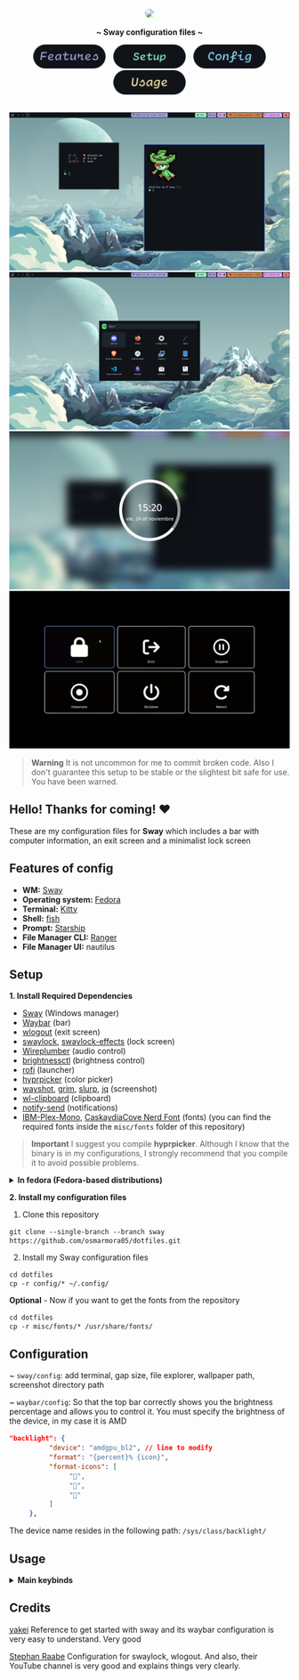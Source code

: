 <!-- PROFILE PICTURE -->
<p align="center">
  <img width="25%" src="https://github.com/osmarmora05.png" style="border-radius: 12px;"/>
</p>

<!-- NAME PROYECT -->
<p align="center">
  <b>~ Sway configuration files ~</b>
</p>

<!-- BUTTONS -->
<p align="center">
<a href="#features-of-config"><img width="130px" style="padding: 0 5px;" src="./assets/button-features.svg"></a>
<a href="#setup"><img width="130px" style="padding: 0 5px;" src="./assets/button-setup.svg"></a>
<a href="#configuration"><img width="130px" style="padding: 0 5px;" src="./assets/button-config.svg"></a>
<a href="#usage"><img width="130px" style="padding: 0 5px;" src="./assets/button-usage.svg"></a>
</p>

<!-- SHOWCASE -->
## 
<div align="center">
<img src="./screenshots/1.jpg" alt="showcase1">
<img src="./screenshots/2.jpg" alt="showcase2">
<img src="./screenshots/3.jpg" alt="showcase4">
<img src="./screenshots/4.jpg" alt="showcase3">
</div>

<!-- WARNING BROKEN CODE -->
> **Warning**
It is not uncommon for me to commit broken code. Also I don't guarantee this setup to be stable
or the slightest bit safe for use. You have been warned.

<!-- WELCOME -->
## Hello! Thanks for coming! ❤️ 
These are my configuration files for **Sway** which includes a bar with computer information, an exit screen and a minimalist lock screen

<!-- INFORMATION -->
## Features of config
- **WM:** [Sway](https://swaywm.org/)
- **Operating system:** [Fedora](https://fedoraproject.org/workstation/download/)
- **Terminal:** [Kitty](https://github.com/kovidgoyal/kitty)
- **Shell:** [fish](https://github.com/fish-shell/fish-shell)
- **Prompt:** [Starship](https://starship.rs/)
- **File Manager CLI:** [Ranger](https://github.com/ranger/ranger) 
- **File Manager UI:** nautilus

<!-- SETUP -->
## Setup
<b>1. Install Required Dependencies</b>

- [Sway](https://swaywm.org/) (Windows manager)
- [Waybar](https://github.com/Alexays/Waybar) (bar)
- [wlogout](https://github.com/ArtsyMacaw/wlogout) (exit screen)
- [swaylock](https://github.com/swaywm/swaylock), [swaylock-effects](https://github.com/mortie/swaylock-effects) (lock screen)
- [Wireplumber](https://github.com/PipeWire/wireplumber) (audio control)
- [brightnessctl](https://github.com/Hummer12007/brightnessctl) (brightness control)
- [rofi](https://github.com/adi1090x/rofi) (launcher)
- [hyprpicker](https://github.com/hyprwm/hyprpicker) (color picker)
- [wayshot](https://github.com/reinefjord/wayshot), [grim](https://github.com/emersion/grim), [slurp](https://github.com/emersion/slurp), [jq](https://github.com/jqlang/jq) (screenshot)
- [wl-clipboard](https://github.com/bugaevc/wl-clipboard) (clipboard)
- [notify-send](https://github.com/GNOME/libnotify) (notifications)
- [IBM-Plex-Mono](https://github.com/IBM/plex/tree/master/IBM-Plex-Mono/fonts/complete/ttf), [CaskaydiaCove Nerd Font](https://www.nerdfonts.com/font-downloads) (fonts) (you can find the required fonts inside the `misc/fonts` folder of this repository)

> **Important**
> I suggest you compile **hyprpicker**. Although I know that the binary is in my configurations, I strongly recommend that you compile it to avoid possible problems.

<details>
<summary><b> In fedora (Fedora-based distributions)</b></summary>

```shell
sudo dnf install waybar sway wlogout swaylock wireplumber brightnessctl rofi grim slurp jq wl-clipboard notify-send 
```

> To install `swaylock-effects` you will need the following dependencies and follow the build instructions [here](https://github.com/mortie/swaylock-effects):

```shell
sudo dnf install ninja-build meson wayland-protocols-devel wayland-devel
```

> To install `hyprpicker` you will need the following dependencies and follow the build instructions [here](https://github.com/hyprwm/hyprpicker):

```shell
sudo dnf install ninja-build meson mesa-libGLES-devel pango pango-devel
```

</details>

<b>2. Install my configuration files</b>

1. Clone this repository

```shell
git clone --single-branch --branch sway https://github.com/osmarmora05/dotfiles.git
```

2. Install my Sway configuration files

 ```shell
cd dotfiles
cp -r config/* ~/.config/
```
 **Optional** - Now if you want to get the fonts from the repository

 ```shell
cd dotfiles
cp -r misc/fonts/* /usr/share/fonts/
```

<!-- CONFIGURATION -->
## Configuration

~ `sway/config`: add terminal, gap size, file explorer, wallpaper path, screenshot directory path

~ `waybar/config`: So that the top bar correctly shows you the brightness percentage and allows you to control it. You must specify the brightness of the device, in my case it is AMD

```json
"backlight": {
          "device": "amdgpu_bl2", // line to modify
          "format": "{percent}% {icon}",
          "format-icons": [
               "󰃞",
               "󰃟",
               "󰃠"
          ]
     },
```

The device name resides in the following path: `/sys/class/backlight/`

<!-- KEYBINDS -->
## Usage
<details>
<summary><b>Main keybinds</b></summary>

| Keybind                | Description                                                |
| ---------------------- | ---------------------------------------------------------- |
| Sway                   | -                                                          |
| `mod + Shift + q`      | Exit Sway.                                                 |
| `mod + Control + r`    | Reload config.                                             |
| Applications           | -                                                          |
| `mod + Return`         | Opens a terminal.                                          |
| `mod + Shift + e`      | Opens a GUI file manager.                                  |
| Window Management      | -                                                          |
| `mod + q`              | Close focused client.                                      |
| `Control + mod + Space` | toggle floating.                                          |
| `mod + j`              | Focus next by index.                                       |
| `mod + k`              | Focus previous by index.                                   |
| `mod + m`              | (un)maximize.                                              |
| `mod + n`              | Minimze.                                                   |
| Media Management       | -                                                          |
| `XF86AudioRaiseVolume` | Increase system audio volume.                              |
| `XF86AudioLowerVolume` | Decrease system audio volume.                              |
| `XF86MonBrightnessUp`  | Increase screen backlight brightness.                      |
| `XF86MonBrightnessDown`| Decrease screen backlight brightness.                      |
| `Print`                | Take cursor selection screenshot.                          |
| `mod + Print`          | Take fullscreen screenshot.                                |
| `mod + o`              | Color picker.                                              |

To learn more keybinds [here](https://wiki.garudalinux.org/en/sway-cheatsheet)

</details>

<!-- CREDITS -->
## Credits

[yakei](ttps://gitlab.com/yakei/Desktop) Reference to get started with sway and its waybar configuration is very easy to understand. Very good

[Stephan Raabe](https://gitlab.com/stephan-raabe/dotfiles/-/tree/main?ref_type=heads) Configuration for swaylock, wlogout. And also, their YouTube channel is very good and explains things very clearly.